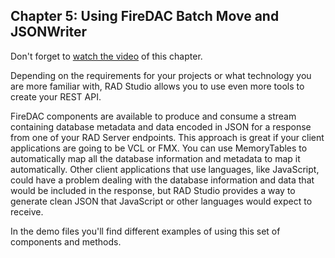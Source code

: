 ## Chapter 5: Using FireDAC Batch Move and JSONWriter

Don't forget to [watch the video](https://youtu.be/Rs3QpUGjrW4) of this chapter. 

Depending on the requirements for your projects or what technology you are more familiar with, RAD Studio allows you to use even more tools to create your REST API. 

FireDAC components are available to produce and consume a stream containing database metadata and data encoded in JSON for a response from one of your RAD Server endpoints. This approach is great if your client applications are going to be VCL or FMX. You can use MemoryTables to automatically map all the database information and metadata to map it automatically. Other client applications that use languages, like JavaScript, could have a problem dealing with the database information and data that would be included in the response, but  RAD Studio provides a way to generate clean JSON that JavaScript or other languages would expect to receive.

In the demo files you'll find different examples of using this set of components and methods. 